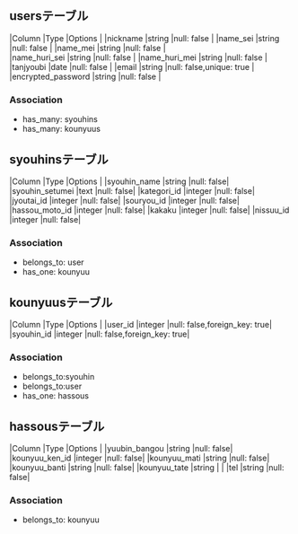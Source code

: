 ## usersテーブル

|Column                 |Type   |Options                  |
|nickname               |string |null: false              |
|name_sei               |string |null: false              |
|name_mei               |string |null: false              |            
|name_huri_sei          |string |null: false              |
|name_huri_mei          |string |null: false              |
|tanjyoubi              |date   |null: false              |
|email                  |string |null: false,unique: true |  
|encrypted_password     |string |null: false              |       
### Association
- has_many: syouhins
- has_many: kounyuus
## syouhinsテーブル

|Column            |Type       |Options    |
|syouhin_name      |string     |null: false|
|syouhin_setumei   |text       |null: false|
|kategori_id       |integer    |null: false|
|jyoutai_id        |integer    |null: false|
|souryou_id        |integer    |null: false|
|hassou_moto_id    |integer    |null: false|
|kakaku            |integer    |null: false|
|nissuu_id         |integer    |null: false|
### Association
- belongs_to: user
- has_one: kounyuu  
  

## kounyuusテーブル

|Column             |Type       |Options                      |
|user_id            |integer    |null: false,foreign_key: true|
|syouhin_id         |integer    |null: false,foreign_key: true|
### Association
- belongs_to:syouhin
- belongs_to:user
- has_one: hassous


## hassousテーブル
|Column                 |Type       |Options    |
|yuubin_bangou          |string     |null: false|
|kounyuu_ken_id         |integer    |null: false|
|kounyuu_mati           |string     |null: false|
|kounyuu_banti          |string     |null: false|
|kounyuu_tate           |string     |           |
|tel                    |string     |null: false|

### Association
- belongs_to: kounyuu
